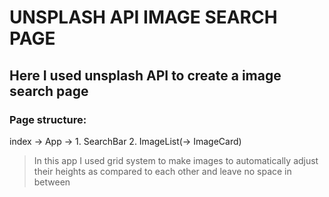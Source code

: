 # UNSPLASH API IMAGE SEARCH PAGE

## Here I used unsplash API to create a image search page

### Page structure:
index -> App -> 1. SearchBar 2. ImageList(-> ImageCard)

> In this app I used grid system to make images to automatically adjust their heights as compared to each other and leave no space in between